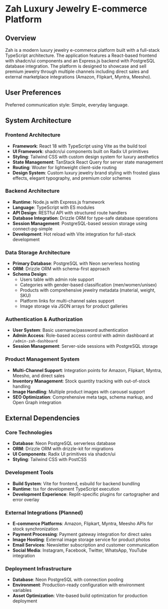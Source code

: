 # Zah Luxury Jewelry E-commerce Platform

## Overview

Zah is a modern luxury jewelry e-commerce platform built with a full-stack TypeScript architecture. The application features a React-based frontend with shadcn/ui components and an Express.js backend with PostgreSQL database integration. The platform is designed to showcase and sell premium jewelry through multiple channels including direct sales and external marketplace integrations (Amazon, Flipkart, Myntra, Meesho).

## User Preferences

Preferred communication style: Simple, everyday language.

## System Architecture

### Frontend Architecture
- **Framework**: React 18 with TypeScript using Vite as the build tool
- **UI Framework**: shadcn/ui components built on Radix UI primitives
- **Styling**: Tailwind CSS with custom design system for luxury aesthetics
- **State Management**: TanStack React Query for server state management
- **Routing**: Wouter for lightweight client-side routing
- **Design System**: Custom luxury jewelry brand styling with frosted glass effects, elegant typography, and premium color schemes

### Backend Architecture
- **Runtime**: Node.js with Express.js framework
- **Language**: TypeScript with ES modules
- **API Design**: RESTful API with structured route handlers
- **Database Integration**: Drizzle ORM for type-safe database operations
- **Session Management**: PostgreSQL-based session storage using connect-pg-simple
- **Development**: Hot reload with Vite integration for full-stack development

### Data Storage Architecture
- **Primary Database**: PostgreSQL with Neon serverless hosting
- **ORM**: Drizzle ORM with schema-first approach
- **Schema Design**: 
  - Users table with admin role support
  - Categories with gender-based classification (men/women/unisex)
  - Products with comprehensive jewelry metadata (material, weight, SKU)
  - Platform links for multi-channel sales support
  - Image storage via JSON arrays for product galleries

### Authentication & Authorization
- **User System**: Basic username/password authentication
- **Admin Access**: Role-based access control with admin dashboard at `/admin-zah-dashboard`
- **Session Management**: Server-side sessions with PostgreSQL storage

### Product Management System
- **Multi-Channel Support**: Integration points for Amazon, Flipkart, Myntra, Meesho, and direct sales
- **Inventory Management**: Stock quantity tracking with out-of-stock handling
- **Image Handling**: Multiple product images with carousel support
- **SEO Optimization**: Comprehensive meta tags, schema markup, and Open Graph integration

## External Dependencies

### Core Technologies
- **Database**: Neon PostgreSQL serverless database
- **ORM**: Drizzle ORM with drizzle-kit for migrations
- **UI Components**: Radix UI primitives via shadcn/ui
- **Styling**: Tailwind CSS with PostCSS

### Development Tools
- **Build System**: Vite for frontend, esbuild for backend bundling
- **Runtime**: tsx for development TypeScript execution
- **Development Experience**: Replit-specific plugins for cartographer and error overlay

### External Integrations (Planned)
- **E-commerce Platforms**: Amazon, Flipkart, Myntra, Meesho APIs for stock synchronization
- **Payment Processing**: Payment gateway integration for direct sales
- **Image Hosting**: External image storage service for product photos
- **Email Services**: Newsletter subscription and customer communication
- **Social Media**: Instagram, Facebook, Twitter, WhatsApp, YouTube integration

### Deployment Infrastructure
- **Database**: Neon PostgreSQL with connection pooling
- **Environment**: Production-ready configuration with environment variables
- **Asset Optimization**: Vite-based build optimization for production deployment